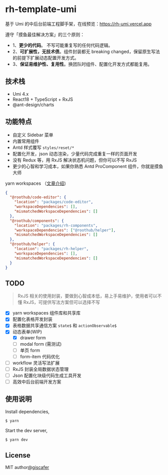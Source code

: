 # rh-template-umi

基于 Umi 的中后台前端工程脚手架，在线预览：https://rh-umi.vercel.app

遵守「摸鱼最佳解决方案」的三个原则：

- 1、**更少的代码**。 不写可能重复写的任何代码逻辑。
- 2、**可扩展性，无技术债**。组件封装都无 breaking changed，保留原生写法的前提下扩展动态配置开发方式。
- 3、**保证易维护性、复用性**。换团队时组件、配置化开发方式都能复用。

## 技术栈

- Umi 4.x
- React18 + TypeScript + RxJS
- @ant-design/charts

## 功能特点

- 自定义 Sidebar 菜单
- 内置常用组件
- Antd 样式覆写 `styles/reset/*`
- 配置化开发，json 动态渲染，少量代码完成重复一样的页面开发
- 没有 Redux 等，用 RxJS 解决状态机问题，但你可以不写 RxJS
- 更少的心智和学习成本，如果你熟悉 Antd ProComponent 组件，你就是摸鱼大师

yarn workspaces （[文章介绍](https://juejin.cn/post/7011024137707585544))

```json
{
  "@roothub/code-editor": {
    "location": "packages/code-editor",
    "workspaceDependencies": [],
    "mismatchedWorkspaceDependencies": []
  },
  "@roothub/components": {
    "location": "packages/rh-components",
    "workspaceDependencies": ["@roothub/helper"],
    "mismatchedWorkspaceDependencies": []
  },
  "@roothub/helper": {
    "location": "packages/rh-helper",
    "workspaceDependencies": [],
    "mismatchedWorkspaceDependencies": []
  }
}
```

## TODO

> RxJS 相关的使用封装，要做到心智成本低，易上手易维护，使用者可以不懂 RxJS，可提供写法方案但可以选择不写

- [x] yarn workspaces 组件库和共享库
- [x] 配置化表格开发封装
- [x] 表格数据共享通信方案 `state$` 和 `actionObservable$`
- [x] 动态表单(WIP)
  - [x] drawer form
  - [ ] modal form (需测试)
  - [ ] 单页 form
  - [ ] form-item 代码优化
- [ ] workflow 灵活写法扩展
- [ ] RxJS 封装全局数据状态管理
- [ ] Json 配置化块级代码生成工具开发
- [ ] 高效中后台前端开发方案

## 使用说明

Install dependencies,

```bash
$ yarn
```

Start the dev server,

```bash
$ yarn dev
```

## License

MIT author[@giscafer](https://giscafer.com)
